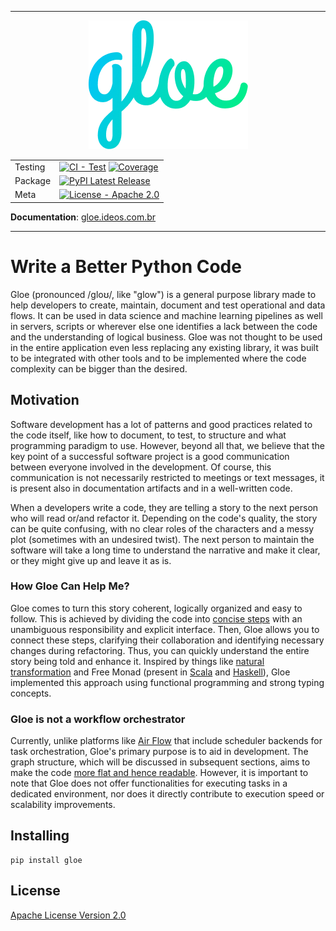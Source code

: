 ***

<div align="center">
  <img src="https://github.com/ideos/gloe/raw/main/docs/source/_static/assets/gloe-logo.png"><br>
</div>


| |                                                                                                                                                                                                                                                              |
| --- |--------------------------------------------------------------------------------------------------------------------------------------------------------------------------------------------------------------------------------------------------------------|
| Testing | [![CI - Test](https://github.com/ideos/gloe/actions/workflows/test.yml/badge.svg)](https://github.com/ideos/gloe/actions/workflows/test.yml) [![Coverage](https://codecov.io/github/ideos/gloe/coverage.svg?branch=main)](https://codecov.io/gh/ideos/gloe) |
| Package | [![PyPI Latest Release](https://img.shields.io/pypi/v/gloe.svg?color=%2334D058)](https://pypi.org/project/gloe)                                                                                                                                              |
| Meta | [![License - Apache 2.0](https://img.shields.io/pypi/l/gloe.svg?color=%2304b367)](https://github.com/ideos/gloe/blob/main/LICENSE)                                                                                                                           | 

**Documentation**: [gloe.ideos.com.br](https://gloe.ideos.com.br)

***

Write a Better Python Code
===

Gloe (pronounced /ɡloʊ/, like "glow") is a general purpose library made to help developers to create, maintain, document and test operational and data flows. It can be used in data science and machine learning pipelines as well in servers, scripts or wherever else one identifies a lack between the code and the understanding of logical business. Gloe was not thought to be used in the entire application even less replacing any existing library, it was built to be integrated with other tools and to be implemented where the code complexity can be bigger than the desired.

## Motivation

Software development has a lot of patterns and good practices related to the code itself, like how to document, to test, to structure and what programming paradigm to use. However, beyond all that, we believe that the key point of a successful software project is a good communication between everyone involved in the development. Of course, this communication is not necessarily restricted to meetings or text messages, it is present also in documentation artifacts and in a well-written code.

When a developers write a code, they are telling a story to the next person who will read or/and refactor it. Depending on the code's quality, the story can be quite confusing, with no clear roles of the characters and a messy plot (sometimes with an undesired twist). The next person to maintain the software will take a long time to understand the narrative and make it clear, or they might give up and leave it as is.

### How Gloe Can Help Me?

Gloe comes to turn this story coherent, logically organized and easy to follow. This is achieved by dividing the code into [concise steps](https://gloe.ideos.com.br/theory.html) with an unambiguous responsibility and explicit interface. Then, Gloe allows you to connect these steps, clarifying their collaboration and identifying necessary changes during refactoring. Thus, you can quickly understand the entire story being told and enhance it. Inspired by things like [natural transformation](https://ncatlab.org/nlab/show/natural+transformation) and Free Monad (present in [Scala](https://typelevel.org/cats/datatypes/freemonad.html) and [Haskell](https://serokell.io/blog/introduction-to-free-monads)), Gloe implemented this approach using functional programming and strong typing concepts.

### Gloe is not a workflow orchestrator

Currently, unlike platforms like [Air Flow](https://airflow.apache.org/) that include scheduler backends for task orchestration, Gloe's primary purpose is to aid in development. The graph structure, which will be discussed in subsequent sections, aims to make the code [more flat and hence readable](https://en.wikibooks.org/wiki/Computer_Programming/Coding_Style/Minimize_nesting). However, it is important to note that Gloe does not offer functionalities for executing tasks in a dedicated environment, nor does it directly contribute to execution speed or scalability improvements.

## Installing

```shell
pip install gloe
```

## License

[Apache License Version 2.0](https://github.com/ideos/gloe/blob/main/LICENSE)